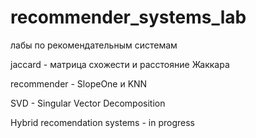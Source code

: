 # recommender_systems_lab
лабы по рекомендательным системам

jaccard - матрица схожести и расстояние Жаккара

recommender - SlopeOne и KNN

SVD - Singular Vector Decomposition

Hybrid recomendation systems - in progress
